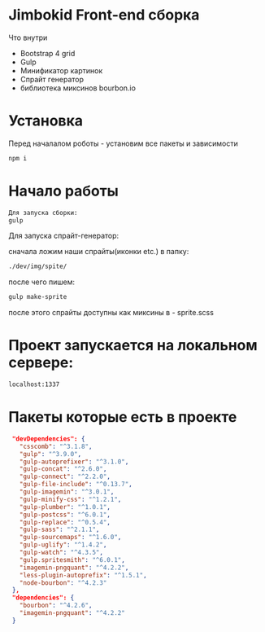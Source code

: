 # Jimbokid Front-end сборка
Что внутри
<ul>
  <li>Bootstrap 4 grid</li>
  <li>Gulp</li>
  <li>Минификатор картинок</li>
  <li>Спрайт генератор</li>
  <li>библиотека миксинов bourbon.io</li>
</ul>

# Установка
Перед началалом роботы - установим все пакеты и зависимости

```bash
npm i
```

# Начало работы

```bash
Для запуска сборки:
gulp
```

Для запуска спрайт-генератор:

сначала ложим наши спрайты(иконки etc.) в папку:

```bash
./dev/img/spite/
```

после чего пишем:
```bash
gulp make-sprite
```

после этого спрайты доступны как миксины в - sprite.scss

# Проект запускается на локальном сервере:

```bash
localhost:1337
```

# Пакеты которые есть в проекте

```json
 "devDependencies": {
   "csscomb": "^3.1.8",
   "gulp": "^3.9.0",
   "gulp-autoprefixer": "^3.1.0",
   "gulp-concat": "^2.6.0",
   "gulp-connect": "^2.2.0",
   "gulp-file-include": "^0.13.7",
   "gulp-imagemin": "^3.0.1",
   "gulp-minify-css": "^1.2.1",
   "gulp-plumber": "^1.0.1",
   "gulp-postcss": "^6.0.1",
   "gulp-replace": "^0.5.4",
   "gulp-sass": "^2.1.1",
   "gulp-sourcemaps": "^1.6.0",
   "gulp-uglify": "^1.4.2",
   "gulp-watch": "^4.3.5",
   "gulp.spritesmith": "^6.0.1",
   "imagemin-pngquant": "^4.2.2",
   "less-plugin-autoprefix": "^1.5.1",
   "node-bourbon": "^4.2.3"
 },
 "dependencies": {
   "bourbon": "^4.2.6",
   "imagemin-pngquant": "^4.2.2"
 }
```

